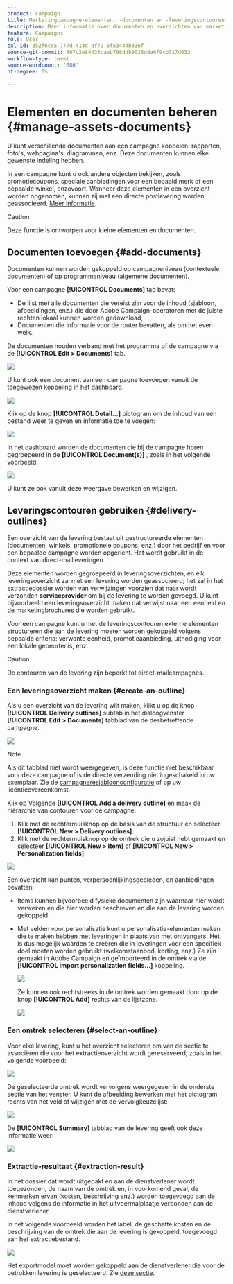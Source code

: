 ```yaml
---
product: campaign
title: Marketingcampagne-elementen, -documenten en -leveringscontouren
description: Meer informatie over documenten en overzichten van marketingcampagnes
feature: Campaigns
role: User
exl-id: 352f6cd5-777d-413d-af79-6f53444b336f
source-git-commit: 567c2e84433caab708ddb9026dda6f9cb717d032
workflow-type: tm+mt
source-wordcount: '686'
ht-degree: 0%

---
```


# Elementen en documenten beheren {#manage-assets-documents}

U kunt verschillende documenten aan een campagne koppelen: rapporten, foto&#39;s, webpagina&#39;s, diagrammen, enz. Deze documenten kunnen elke gewenste indeling hebben.

In een campagne kunt u ook andere objecten bekijken, zoals promotiecoupons, speciale aanbiedingen voor een bepaald merk of een bepaalde winkel, enzovoort. Wanneer deze elementen in een overzicht worden opgenomen, kunnen zij met een directe postlevering worden geassocieerd. [Meer informatie](#associating-and-structuring-resources-linked-via-a-delivery-outline).


>[!CAUTION]
>
>Deze functie is ontworpen voor kleine elementen en documenten.

<!--
>[!NOTE]
>
>If you are using Campaign Marketing Resource Management module, you can also manage a library of marketing resources that are available for several users for collaborative work. [Learn more](../../mrm/using/managing-marketing-resources.md).
-->

## Documenten toevoegen {#add-documents}

Documenten kunnen worden gekoppeld op campagneniveau (contextuele documenten) of op programmaniveau (algemene documenten).

Voor een campagne **[!UICONTROL Documents]** tab bevat:

* De lijst met alle documenten die vereist zijn voor de inhoud (sjabloon, afbeeldingen, enz.) die door Adobe Campaign-operatoren met de juiste rechten lokaal kunnen worden gedownload,
* Documenten die informatie voor de router bevatten, als om het even welk.

De documenten houden verband met het programma of de campagne via de **[!UICONTROL Edit > Documents]** tab.

![](assets/op_add_document.png)

U kunt ook een document aan een campagne toevoegen vanuit de toegewezen koppeling in het dashboard.

![](assets/add_a_document_in_op.png)

Klik op de knop **[!UICONTROL Detail...]** pictogram om de inhoud van een bestand weer te geven en informatie toe te voegen:

![](assets/add_document_details.png)

In het dashboard worden de documenten die bij de campagne horen gegroepeerd in de **[!UICONTROL Document(s)]** , zoals in het volgende voorbeeld:

![](assets/edit_documents.png)

U kunt ze ook vanuit deze weergave bewerken en wijzigen.

## Leveringscontouren gebruiken {#delivery-outlines}

Een overzicht van de levering bestaat uit gestructureerde elementen (documenten, winkels, promotionele coupons, enz.) door het bedrijf en voor een bepaalde campagne worden opgericht. Het wordt gebruikt in de context van direct-mailleveringen.

Deze elementen worden gegroepeerd in leveringsoverzichten, en elk leveringsoverzicht zal met een levering worden geassocieerd; het zal in het extractiedossier worden van verwijzingen voorzien dat naar wordt verzonden **serviceprovider** om bij de levering te worden gevoegd. U kunt bijvoorbeeld een leveringsoverzicht maken dat verwijst naar een eenheid en de marketingbrochures die worden gebruikt.

Voor een campagne kunt u met de leveringscontouren externe elementen structureren die aan de levering moeten worden gekoppeld volgens bepaalde criteria: verwante eenheid, promotieaanbieding, uitnodiging voor een lokale gebeurtenis, enz.

>[!CAUTION]
>
>De contouren van de levering zijn beperkt tot direct-mailcampagnes.

### Een leveringsoverzicht maken {#create-an-outline}

Als u een overzicht van de levering wilt maken, klikt u op de knop **[!UICONTROL Delivery outlines]** subtab in het dialoogvenster **[!UICONTROL Edit > Documents]** tabblad van de desbetreffende campagne.

![](assets/add-a-delivery-outline.png)


>[!NOTE]
>
>Als dit tabblad niet wordt weergegeven, is deze functie niet beschikbaar voor deze campagne of is de directe verzending niet ingeschakeld in uw exemplaar. Zie de [campagneresjabloonconfiguratie](marketing-campaign-templates.md#campaign-templates) of op uw licentieovereenkomst.

Klik op Volgende **[!UICONTROL Add a delivery outline]** en maak de hiërarchie van contouren voor de campagne:

1. Klik met de rechtermuisknop op de basis van de structuur en selecteer **[!UICONTROL New > Delivery outlines]**.
1. Klik met de rechtermuisknop op de omtrek die u zojuist hebt gemaakt en selecteer **[!UICONTROL New > Item]** of **[!UICONTROL New > Personalization fields]**.

![](assets/del-outline-add-new-item.png)

Een overzicht kan punten, verpersoonlijkingsgebieden, en aanbiedingen bevatten:

* Items kunnen bijvoorbeeld fysieke documenten zijn waarnaar hier wordt verwezen en die hier worden beschreven en die aan de levering worden gekoppeld.
* Met velden voor personalisatie kunt u personalisatie-elementen maken die te maken hebben met leveringen in plaats van met ontvangers. Het is dus mogelijk waarden te creëren die in leveringen voor een specifiek doel moeten worden gebruikt (welkomstaanbod, korting, enz.) Ze zijn gemaakt in Adobe Campaign en geïmporteerd in de omtrek via de **[!UICONTROL Import personalization fields...]** koppeling.

  ![](assets/del-outline-perso-field.png)

  Ze kunnen ook rechtstreeks in de omtrek worden gemaakt door op de knop **[!UICONTROL Add]** rechts van de lijstzone.

  ![](assets/add-del-outline-button.png)


### Een omtrek selecteren {#select-an-outline}

Voor elke levering, kunt u het overzicht selecteren om van de sectie te associëren die voor het extractieoverzicht wordt gereserveerd, zoals in het volgende voorbeeld:

![](assets/select-delivery-outline.png)

De geselecteerde omtrek wordt vervolgens weergegeven in de onderste sectie van het venster. U kunt de afbeelding bewerken met het pictogram rechts van het veld of wijzigen met de vervolgkeuzelijst:

![](assets/delivery-outline-selected.png)

De **[!UICONTROL Summary]** tabblad van de levering geeft ook deze informatie weer:

![](assets/delivery-outline-in-dashboard.png)

### Extractie-resultaat {#extraction-result}

In het dossier dat wordt uitgepakt en aan de dienstverlener wordt toegezonden, de naam van de omtrek en, in voorkomend geval, de kenmerken ervan (kosten, beschrijving enz.) worden toegevoegd aan de inhoud volgens de informatie in het uitvoermalplaatje verbonden aan de dienstverlener.

In het volgende voorbeeld worden het label, de geschatte kosten en de beschrijving van de omtrek die aan de levering is gekoppeld, toegevoegd aan het extractiebestand.

![](assets/campaign-export-template.png)

Het exportmodel moet worden gekoppeld aan de dienstverlener die voor de betrokken levering is geselecteerd. Zie [deze sectie](providers--stocks-and-budgets.md#creating-service-providers-and-their-cost-structures).
